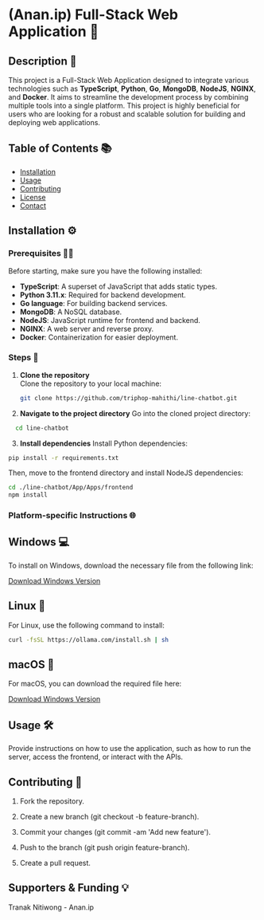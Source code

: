 # (Anan.ip) Full-Stack Web Application 🚀

## Description 📝
This project is a Full-Stack Web Application designed to integrate various technologies such as **TypeScript**, **Python**, **Go**, **MongoDB**, **NodeJS**, **NGINX**, and **Docker**. It aims to streamline the development process by combining multiple tools into a single platform. This project is highly beneficial for users who are looking for a robust and scalable solution for building and deploying web applications.

## Table of Contents 📚
- [Installation](#installation)
- [Usage](#usage)
- [Contributing](#contributing)
- [License](#license)
- [Contact](#contact)

## Installation ⚙️

### Prerequisites 🧑‍💻
Before starting, make sure you have the following installed:

- **TypeScript**: A superset of JavaScript that adds static types.
- **Python 3.11.x**: Required for backend development.
- **Go language**: For building backend services.
- **MongoDB**: A NoSQL database.
- **NodeJS**: JavaScript runtime for frontend and backend.
- **NGINX**: A web server and reverse proxy.
- **Docker**: Containerization for easier deployment.

### Steps 🔽
1. **Clone the repository**  
   Clone the repository to your local machine:
   ```bash
   git clone https://github.com/triphop-mahithi/line-chatbot.git

2. **Navigate to the project directory**
Go into the cloned project directory:
```bash
  cd line-chatbot
```
3. **Install dependencies**
Install Python dependencies:
```bash
pip install -r requirements.txt
```
Then, move to the frontend directory and install NodeJS dependencies:
```bash
cd ./line-chatbot/App/Apps/frontend
npm install
```
### Platform-specific Instructions 🌐
## Windows 💻
To install on Windows, download the necessary file from the following link:

[Download Windows Version](https://ollama.com/download)

## Linux 🐧
For Linux, use the following command to install:
```bash
curl -fsSL https://ollama.com/install.sh | sh
```
## macOS 🍎
For macOS, you can download the required file here:

[Download Windows Version](https://ollama.com/download)

## Usage 🛠️
Provide instructions on how to use the application, such as how to run the server, access the frontend, or interact with the APIs.

## Contributing 🤝
1. Fork the repository.

2. Create a new branch (git checkout -b feature-branch).

3. Commit your changes (git commit -am 'Add new feature').

4. Push to the branch (git push origin feature-branch).

5. Create a pull request.

## Supporters & Funding 💡

Tranak Nitiwong - Anan.ip
